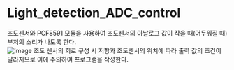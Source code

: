 # Light_detection_ADC_control

조도센서와 PCF8591 모듈을 사용하여 조도센서의 아날로그 값이 작을 때(어두워질 때) 부저의 소리가 나도록 한다.  
![image](https://user-images.githubusercontent.com/98154707/153013746-a111aa5a-8f2a-4745-a4b8-00aea7c9aac8.png)  조도 센서의 회로 구성 시 저항과 조도센서의 위치에 따라 출력 값의 조건이 달라지므로 이에 주의하여 프로그램을 작성한다.
